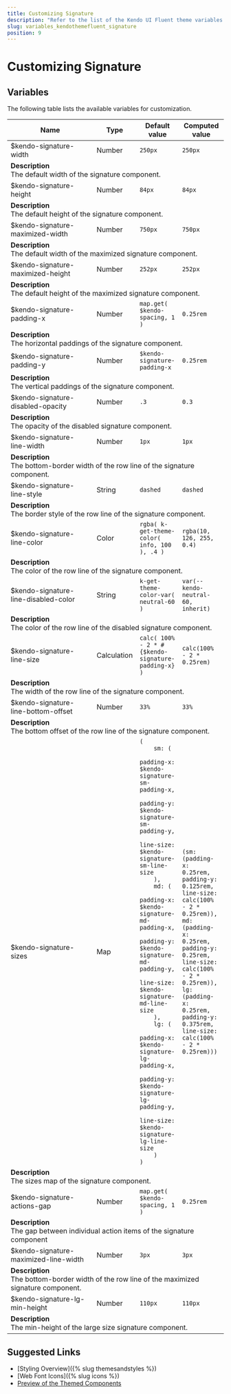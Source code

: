 ```yaml
---
title: Customizing Signature
description: "Refer to the list of the Kendo UI Fluent theme variables available for customization."
slug: variables_kendothemefluent_signature
position: 9
---
```


# Customizing Signature

## Variables

The following table lists the available variables for customization.

<table class="theme-variables">
    <colgroup>
    <col style="width: 200px; white-space:nowrap;" />
    <col />
    <col />
    <col />
</colgroup>
<thead>
    <tr>
        <th>Name</th>
        <th>Type</th>
        <th>Default value</th>
        <th>Computed value</th>
    </tr>
</thead>
<tbody>
        <tr>
    <td>$kendo-signature-width</td>
    <td>Number</td>
    <td><code>250px</code></td>
    <td><code>250px</code></td>
</tr>
<tr>
    <td colspan="4" class="theme-variables-description-container"><div><b>Description</b><div class="theme-variables-description">The default width of the signature component.</div></div>
    </td>
</tr>
<tr>
    <td>$kendo-signature-height</td>
    <td>Number</td>
    <td><code>84px</code></td>
    <td><code>84px</code></td>
</tr>
<tr>
    <td colspan="4" class="theme-variables-description-container"><div><b>Description</b><div class="theme-variables-description">The default height of the signature component.</div></div>
    </td>
</tr>
<tr>
    <td>$kendo-signature-maximized-width</td>
    <td>Number</td>
    <td><code>750px</code></td>
    <td><code>750px</code></td>
</tr>
<tr>
    <td colspan="4" class="theme-variables-description-container"><div><b>Description</b><div class="theme-variables-description">The default width of the maximized signature component.</div></div>
    </td>
</tr>
<tr>
    <td>$kendo-signature-maximized-height</td>
    <td>Number</td>
    <td><code>252px</code></td>
    <td><code>252px</code></td>
</tr>
<tr>
    <td colspan="4" class="theme-variables-description-container"><div><b>Description</b><div class="theme-variables-description">The default height of the maximized signature component.</div></div>
    </td>
</tr>
<tr>
    <td>$kendo-signature-padding-x</td>
    <td>Number</td>
    <td><code>map.get( $kendo-spacing, 1 )</code></td>
    <td><code>0.25rem</code></td>
</tr>
<tr>
    <td colspan="4" class="theme-variables-description-container"><div><b>Description</b><div class="theme-variables-description">The horizontal paddings of the signature component.</div></div>
    </td>
</tr>
<tr>
    <td>$kendo-signature-padding-y</td>
    <td>Number</td>
    <td><code>$kendo-signature-padding-x</code></td>
    <td><code>0.25rem</code></td>
</tr>
<tr>
    <td colspan="4" class="theme-variables-description-container"><div><b>Description</b><div class="theme-variables-description">The vertical paddings of the signature component.</div></div>
    </td>
</tr>
<tr>
    <td>$kendo-signature-disabled-opacity</td>
    <td>Number</td>
    <td><code>.3</code></td>
    <td><code>0.3</code></td>
</tr>
<tr>
    <td colspan="4" class="theme-variables-description-container"><div><b>Description</b><div class="theme-variables-description">The opacity of the disabled signature component.</div></div>
    </td>
</tr>
<tr>
    <td>$kendo-signature-line-width</td>
    <td>Number</td>
    <td><code>1px</code></td>
    <td><code>1px</code></td>
</tr>
<tr>
    <td colspan="4" class="theme-variables-description-container"><div><b>Description</b><div class="theme-variables-description">The bottom-border width of the row line of the signature component.</div></div>
    </td>
</tr>
<tr>
    <td>$kendo-signature-line-style</td>
    <td>String</td>
    <td><code>dashed</code></td>
    <td><code>dashed</code></td>
</tr>
<tr>
    <td colspan="4" class="theme-variables-description-container"><div><b>Description</b><div class="theme-variables-description">The border style of the row line of the signature component.</div></div>
    </td>
</tr>
<tr>
    <td>$kendo-signature-line-color</td>
    <td>Color</td>
    <td><code>rgba( k-get-theme-color( info, 100 ), .4 )</code></td>
    <td><span class="color-preview" style="background-color: rgba(10, 126, 255, 0.4)"></span><code>rgba(10, 126, 255, 0.4)</code></td>
</tr>
<tr>
    <td colspan="4" class="theme-variables-description-container"><div><b>Description</b><div class="theme-variables-description">The color of the row line of the signature component.</div></div>
    </td>
</tr>
<tr>
    <td>$kendo-signature-line-disabled-color</td>
    <td>String</td>
    <td><code>k-get-theme-color-var( neutral-60 )</code></td>
    <td><code>var(--kendo-neutral-60, inherit)</code></td>
</tr>
<tr>
    <td colspan="4" class="theme-variables-description-container"><div><b>Description</b><div class="theme-variables-description">The color of the row line of the disabled signature component.</div></div>
    </td>
</tr>
<tr>
    <td>$kendo-signature-line-size</td>
    <td>Calculation</td>
    <td><code>calc( 100% - 2 * #{$kendo-signature-padding-x} )</code></td>
    <td><code>calc(100% - 2 * 0.25rem)</code></td>
</tr>
<tr>
    <td colspan="4" class="theme-variables-description-container"><div><b>Description</b><div class="theme-variables-description">The width of the row line of the signature component.</div></div>
    </td>
</tr>
<tr>
    <td>$kendo-signature-line-bottom-offset</td>
    <td>Number</td>
    <td><code>33%</code></td>
    <td><code>33%</code></td>
</tr>
<tr>
    <td colspan="4" class="theme-variables-description-container"><div><b>Description</b><div class="theme-variables-description">The bottom offset of the row line of the signature component.</div></div>
    </td>
</tr>
<tr>
    <td>$kendo-signature-sizes</td>
    <td>Map</td>
    <td><code>(
    sm: (
        padding-x: $kendo-signature-sm-padding-x,
        padding-y: $kendo-signature-sm-padding-y,
        line-size: $kendo-signature-sm-line-size
    ),
    md: (
        padding-x: $kendo-signature-md-padding-x,
        padding-y: $kendo-signature-md-padding-y,
        line-size: $kendo-signature-md-line-size
    ),
    lg: (
        padding-x: $kendo-signature-lg-padding-x,
        padding-y: $kendo-signature-lg-padding-y,
        line-size: $kendo-signature-lg-line-size
    )
)</code></td>
    <td><code>(sm: (padding-x: 0.25rem, padding-y: 0.125rem, line-size: calc(100% - 2 * 0.25rem)), md: (padding-x: 0.25rem, padding-y: 0.25rem, line-size: calc(100% - 2 * 0.25rem)), lg: (padding-x: 0.25rem, padding-y: 0.375rem, line-size: calc(100% - 2 * 0.25rem)))</code></td>
</tr>
<tr>
    <td colspan="4" class="theme-variables-description-container"><div><b>Description</b><div class="theme-variables-description">The sizes map of the signature component.</div></div>
    </td>
</tr>
<tr>
    <td>$kendo-signature-actions-gap</td>
    <td>Number</td>
    <td><code>map.get( $kendo-spacing, 1 )</code></td>
    <td><code>0.25rem</code></td>
</tr>
<tr>
    <td colspan="4" class="theme-variables-description-container"><div><b>Description</b><div class="theme-variables-description">The gap between individual action items of the signature component</div></div>
    </td>
</tr>
<tr>
    <td>$kendo-signature-maximized-line-width</td>
    <td>Number</td>
    <td><code>3px</code></td>
    <td><code>3px</code></td>
</tr>
<tr>
    <td colspan="4" class="theme-variables-description-container"><div><b>Description</b><div class="theme-variables-description">The bottom-border width of the row line of the maximized signature component.</div></div>
    </td>
</tr>
<tr>
    <td>$kendo-signature-lg-min-height</td>
    <td>Number</td>
    <td><code>110px</code></td>
    <td><code>110px</code></td>
</tr>
<tr>
    <td colspan="4" class="theme-variables-description-container"><div><b>Description</b><div class="theme-variables-description">The min-height of the large size signature component.</div></div>
    </td>
</tr>
</tbody>
</table>

## Suggested Links

* [Styling Overview]({% slug themesandstyles %})
* [Web Font Icons]({% slug icons %})
* [Preview of the Themed Components](../)

